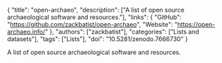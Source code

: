 {
  "title": "open-archaeo",
  "description": ["A list of open source archaeological software and resources."],
  "links": {
    "GitHub": "https://github.com/zackbatist/open-archaeo",
    "Website": "https://open-archaeo.info/"
  },
  "authors": ["zackbatist"],
  "categories": ["Lists and datasets"],
  "tags": ["Lists"],
  "doi": "10.5281/zenodo.7666730"
}

<!-- Generated by csv2md.R – do not edit by hand -->

A list of open source archaeological software and resources.